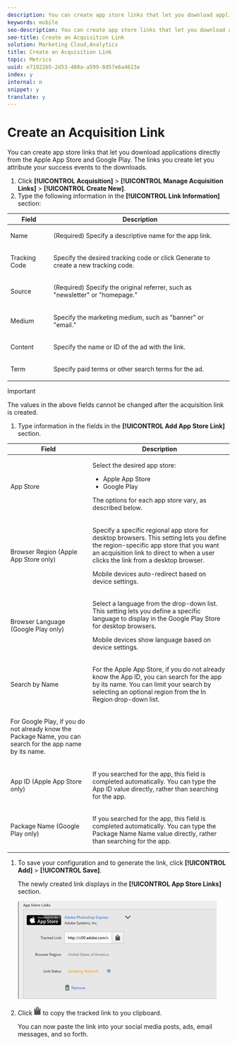 ```yaml
---
description: You can create app store links that let you download applications directly from the Apple App Store and Google Play. The links you create let you attribute your success events to the downloads.
keywords: mobile
seo-description: You can create app store links that let you download applications directly from the Apple App Store and Google Play. The links you create let you attribute your success events to the downloads.
seo-title: Create an Acquisition Link
solution: Marketing Cloud,Analytics
title: Create an Acquisition Link
topic: Metrics
uuid: e71922b5-2d53-480a-a599-8d57e6a4623e
index: y
internal: n
snippet: y
translate: y
---
```


# Create an Acquisition Link

You can create app store links that let you download applications directly from the Apple App Store and Google Play. The links you create let you attribute your success events to the downloads.

<!-- I'm confused by this procedure. In the UI, there is no "Manage Acquisition Link" option under "Acquisition". Also the 4 final options listed in the table below appear only when you click "+" next to "Add Tracking Context Data". Should this procedure be removed? -->

1. Click **[!UICONTROL Acquisition]** > **[!UICONTROL Manage Acquisition Links]** > **[!UICONTROL Create New]**.
1. Type the following information in the **[!UICONTROL Link Information]** section:

<table id="table_CFCEED0575D94FD4A1433B870FA8FDB7"> 
 <thead> 
  <tr> 
   <th colname="col1" class="entry"> Field </th> 
   <th colname="col2" class="entry"> Description </th> 
  </tr>
 </thead>
 <tbody> 
  <tr> 
   <td colname="col1"> <p>Name </p> </td> 
   <td colname="col2"> <p>(Required) Specify a descriptive name for the app link. </p> </td> 
  </tr> 
  <tr> 
   <td colname="col1"> <p>Tracking Code </p> </td> 
   <td colname="col2"> <p>Specify the desired tracking code or click <span class="uicontrol"> Generate</span> to create a new tracking code. </p> </td> 
  </tr> 
  <tr> 
   <td colname="col1"> <p>Source </p> </td> 
   <td colname="col2"> <p>(Required) Specify the original referrer, such as "newsletter" or "homepage." </p> </td> 
  </tr> 
  <tr> 
   <td colname="col1"> <p>Medium </p> </td> 
   <td colname="col2"> <p>Specify the marketing medium, such as "banner" or "email." </p> </td> 
  </tr> 
  <tr> 
   <td colname="col1"> <p>Content </p> </td> 
   <td colname="col2"> <p>Specify the name or ID of the ad with the link. </p> </td> 
  </tr> 
  <tr> 
   <td colname="col1"> <p>Term </p> </td> 
   <td colname="col2"> <p>Specify paid terms or other search terms for the ad. </p> </td> 
  </tr> 
 </tbody> 
</table>

   >[!IMPORTANT]
   >
   >The values in the above fields cannot be changed after the acquisition link is created.

1. Type information in the fields in the **[!UICONTROL Add App Store Link]** section.

<table id="table_1523AF0D655944F7B6DF18808D6309D1"> 
 <thead> 
  <tr> 
   <th colname="col1" class="entry"> Field </th> 
   <th colname="col2" class="entry"> Description </th> 
  </tr>
 </thead>
 <tbody> 
  <tr> 
   <td colname="col1"> <p>App Store </p> </td> 
   <td colname="col2"> <p>Select the desired app store: </p> <p> 
     <ul id="ul_9AC5044BBFCF4ECE96FE5E676FA0BB69"> 
      <li id="li_7866F0CAB9FD44E0AFAF77645C2FDD45">Apple App Store </li> 
      <li id="li_0E56414254A14AC2991552A0711732C1">Google Play </li> 
     </ul> </p> <p>The options for each app store vary, as described below. </p> </td> 
  </tr> 
  <tr> 
   <td colname="col1"> <p>Browser Region (Apple App Store only) </p> </td> 
   <td colname="col2"> <p>Specify a specific regional app store for desktop browsers. This setting lets you define the region-specific app store that you want an acquisition link to direct to when a user clicks the link from a desktop browser. </p> <p>Mobile devices auto-redirect based on device settings. </p> </td> 
  </tr> 
  <tr> 
   <td colname="col1"> <p>Browser Language (Google Play only) </p> </td> 
   <td colname="col2"> <p>Select a language from the drop-down list. This setting lets you define a specific language to display in the Google Play Store for desktop browsers. </p> <p>Mobile devices show language based on device settings. </p> </td> 
  </tr> 
  <tr> 
   <td colname="col1" morerows="1"> <p>Search by Name </p> </td> 
   <td colname="col2"> <p>For the Apple App Store, if you do not already know the <span class="wintitle"> App ID</span>, you can search for the app by its name. You can limit your search by selecting an optional region from the <span class="wintitle"> In Region</span> drop-down list. </p> </td> 
  </tr> 
  <tr> 
   <td colname="col2"> <p>For Google Play, if you do not already know the <span class="wintitle"> Package Name</span>, you can search for the app name by its name. </p> </td> 
  </tr> 
  <tr> 
   <td colname="col1"> <p>App ID (Apple App Store only) </p> </td> 
   <td colname="col2"> <p>If you searched for the app, this field is completed automatically. You can type the <span class="wintitle"> App ID</span> value directly, rather than searching for the app. </p> </td> 
  </tr> 
  <tr> 
   <td colname="col1"> Package Name (Google Play only) </td> 
   <td colname="col2"> <p>If you searched for the app, this field is completed automatically. You can type the <span class="wintitle"> Package Name</span> Name value directly, rather than searching for the app. </p> </td> 
  </tr> 
 </tbody> 
</table>

1. To save your configuration and to generate the link, click **[!UICONTROL Add]** > **[!UICONTROL Save]**.

   The newly created link displays in the **[!UICONTROL App Store Links]** section.

   ![](assets/apps_store_links.png) 
1. Click  ![](assets/icon_clipboard.png) to copy the tracked link to you clipboard.

   You can now paste the link into your social media posts, ads, email messages, and so forth. 
